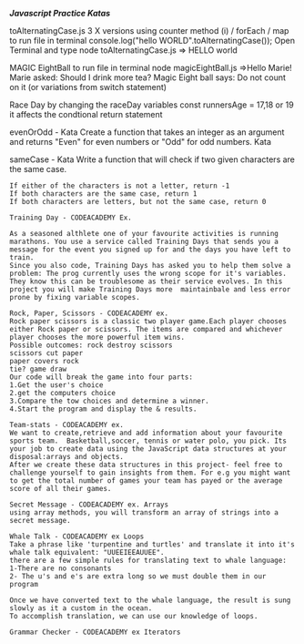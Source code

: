 **_Javascript Practice Katas_**

toAlternatingCase.js 3 X versions using counter method (i) / forEach / map
to run file in terminal
console.log("hello WORLD".toAlternatingCase());
Open Terminal and type
node toAlternatingCase.js
=> HELLO world

MAGIC EightBall
to run file in terminal
node magicEightBall.js
=>Hello Marie!
Marie asked: Should I drink more tea?
Magic Eight ball says: Do not count on it
(or variations from switch statement)

Race Day
by changing the raceDay variables
const runnersAge = 17,18 or 19 it affects the condtional return statement

evenOrOdd - Kata
Create a function that takes an integer as an argument and returns "Even" for even numbers or "Odd" for odd numbers.
Kata

sameCase - Kata
Write a function that will check if two given characters are the same case.

    If either of the characters is not a letter, return -1
    If both characters are the same case, return 1
    If both characters are letters, but not the same case, return 0

    Training Day - CODEACADEMY Ex.

    As a seasoned althlete one of your favourite activities is running marathons. You use a service called Training Days that sends you a message for the event you signed up for and the days you have left to train.
    Since you also code, Training Days has asked you to help them solve a problem: The prog currently uses the wrong scope for it's variables. They know this can be troublesome as their service evolves. In this project you will make Training Days more  maintainbale and less error prone by fixing variable scopes.

    Rock, Paper, Scissors - CODEACADEMY ex.
    Rock paper scissors is a classic two player game.Each player chooses either Rock paper or scissors. The items are compared and whichever player chooses the more powerful item wins.
    Possible outcomes: rock destroy scissors
    scissors cut paper
    paper covers rock
    tie? game draw
    Our code will break the game into four parts:
    1.Get the user's choice
    2.get the computers choice
    3.Compare the tow choices and determine a winner.
    4.Start the program and display the & results.

    Team-stats - CODEACADEMY ex.
    We want to create,retrieve and add information about your favourite sports team.  Basketball,soccer, tennis or water polo, you pick. Its your job to create data using the JavaScript data structures at your disposal:arrays and objects.
    After we create these data structures in this project- feel free to challenge yourself to gain insights from them. For e.g you might want to get the total number of games your team has payed or the average score of all their games.

    Secret Message - CODEACADEMY ex. Arrays
    using array methods, you will transform an array of strings into a secret message.

    Whale Talk - CODEACADEMY ex Loops
    Take a phrase like 'turpentine and turtles' and translate it into it's whale talk equivalent: "UUEEIEEAUUEE".
    there are a few simple rules for translating text to whale language:
    1-There are no consonants
    2- The u's and e's are extra long so we must double them in our program

    Once we have converted text to the whale language, the result is sung slowly as it a custom in the ocean.
    To accomplish translation, we can use our knowledge of loops.

    Grammar Checker - CODEACADEMY ex Iterators
